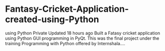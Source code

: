# Fantasy-Cricket-Application-created-using-Python
 using Python Private  Updated 18 hours ago Built a Fatasy cricket application using Python GUI programming in PyQt. This was the final project under the training Programming with Python offered by Internshala....
